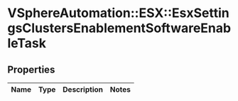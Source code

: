 # VSphereAutomation::ESX::EsxSettingsClustersEnablementSoftwareEnableTask

## Properties
Name | Type | Description | Notes
------------ | ------------- | ------------- | -------------


